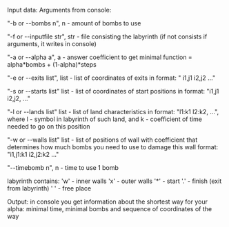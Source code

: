 ﻿Input data:
Arguments from console:

"-b or --bombs n", n - amount of bombs to use

"-f or --inputfile str", str - file consisting the labyrinth (if not consists if arguments, it writes in console)

"-a or --alpha a", a - answer coefficient to get minimal function = alpha*bombs + (1-alpha)*steps

"-e or --exits list", list - list of coordinates of exits in format: " i1,j1 i2,j2 ..."

"-s or --starts list" list - list of coordinates of start positions in format: "i1,j1 i2,j2, ..."

"-l or --lands list" list - list of land characteristics in format: "l1:k1 l2:k2, ...",
where l - symbol in labyrinth of such land, and k - coefficient of time needed to go on this position

"-w or --walls list" list - list of positions of wall with coefficient that determines how much bombs you need to use to damage this wall
format: "i1,j1:k1 i2,j2:k2 ..."

"--timebomb n", n - time to use 1 bomb

labyrinth contains:
'w' - inner walls
'x' - outer walls
'*' - start
'.' - finish (exit from labyrinth)
' ' - free place

Output: in console you get information about the shortest way for your alpha: minimal time, minimal bombs and sequence of coordinates of the way